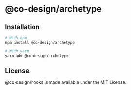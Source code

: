 # @co-design/archetype

## Installation
```bash
# With npm
npm install @co-design/archetype

# With yarn
yarn add @co-design/archetype
```

## License
@co-design/hooks is made available under the MIT License.
